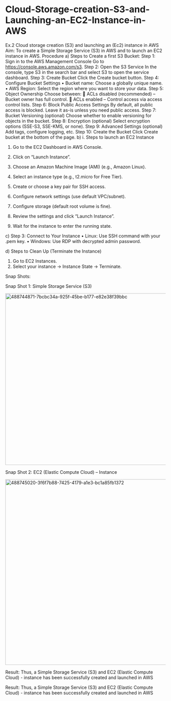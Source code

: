# Cloud-Storage-creation-S3-and-Launching-an-EC2-Instance-in-AWS
Ex.2 Cloud storage creation (S3) and launching an (Ec2) instance in AWS
Aim:
To create a Simple Storage Service (S3) in AWS and to launch an EC2 instance in AWS. 
Procedure
a)	Steps to Create a first S3 Bucket:
Step 1: Sign in to the AWS Management Console
Go to https://console.aws.amazon.com/s3.
Step 2: Open the S3 Service
In the console, type S3 in the search bar and select S3 to open the service dashboard.
Step 3: Create Bucket
Click the Create bucket button.
Step 4: Configure Bucket Settings
•	Bucket name: Choose a globally unique name.
•	AWS Region: Select the region where you want to store your data.
Step 5: Object Ownership
Choose between:
	ACLs disabled (recommended) – Bucket owner has full control.
	ACLs enabled – Control access via access control lists.
Step 6: Block Public Access Settings
By default, all public access is blocked. Leave it as-is unless you need public access.
Step 7: Bucket Versioning (optional)
Choose whether to enable versioning for objects in the bucket.
Step 8: Encryption (optional)
Select encryption options (SSE-S3, SSE-KMS, or none).
Step 9: Advanced Settings (optional)
Add tags, configure logging, etc.
Step 10: Create the Bucket
Click Create bucket at the bottom of the page.
b)	i. Steps to launch an EC2 Instance
1.	Go to the EC2 Dashboard in AWS Console.
2.	Click on “Launch Instance”.
3.	Choose an Amazon Machine Image (AMI) (e.g., Amazon Linux).
4.	Select an instance type (e.g., t2.micro for Free Tier).

5.	Create or choose a key pair for SSH access.
6.	Configure network settings (use default VPC/subnet).
7.	Configure storage (default root volume is fine).
8.	Review the settings and click “Launch Instance”.
9.	Wait for the instance to enter the running state.

c)	Step 3: Connect to Your Instance
•	Linux: Use SSH command with your .pem key.
•	Windows: Use RDP with decrypted admin password.

d)	Steps to Clean Up (Terminate the Instance)
1.	Go to EC2 Instances.
2.	Select your instance → Instance State → Terminate.


Snap Shots:

Snap Shot 1: Simple Storage Service (S3)
 
<img width="1004" height="539" alt="488744871-7bcbc34a-925f-45be-b177-e82e38f39bbc" src="https://github.com/user-attachments/assets/181e51a9-d4c6-485a-97a7-f0ff4eda3976" />


Snap Shot 2:  EC2 (Elastic Compute Cloud) – Instance


<img width="981" height="583" alt="488745020-3f6f7b88-7425-4179-a1e3-bc1a85fb1372" src="https://github.com/user-attachments/assets/8437d875-3946-4e15-96e3-6c6fb1ce1830" />




Result:
Thus, a Simple Storage Service (S3) and EC2 (Elastic Compute Cloud) - instance has been successfully created and launched in AWS




















Result:
Thus, a Simple Storage Service (S3) and EC2 (Elastic Compute Cloud) - instance has been successfully created and launched in AWS
 
